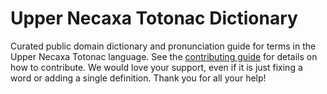 
# Upper Necaxa Totonac Dictionary

Curated public domain dictionary and pronunciation guide for terms in the Upper Necaxa Totonac language. See the [contributing guide](https://github.com/drumworkteam/term/blob/make/.github/contributing.md) for details on how to contribute. We would love your support, even if it is just fixing a word or adding a single definition. Thank you for all your help!